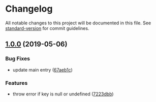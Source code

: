 # Changelog

All notable changes to this project will be documented in this file. See [standard-version](https://github.com/conventional-changelog/standard-version) for commit guidelines.

## [1.0.0](https://github.com/pictalk/vue-virtual-scroller/compare/v1.0.0-rc.2...v1.0.0) (2019-05-06)


### Bug Fixes

* update main entry ([67aeb1c](https://github.com/pictalk/vue-virtual-scroller/commit/67aeb1c))


### Features

* throw error if key is null or undefined ([7223dbb](https://github.com/pictalk/vue-virtual-scroller/commit/7223dbb))
